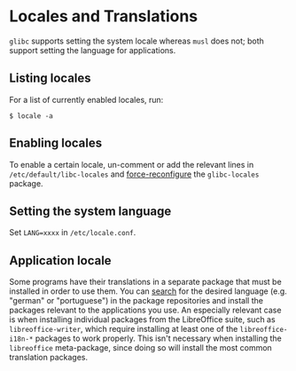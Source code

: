 # Locales and Translations

`glibc` supports setting the system locale whereas `musl` does not; both support
setting the language for applications.

## Listing locales

For a list of currently enabled locales, run:

```
$ locale -a
```

## Enabling locales

To enable a certain locale, un-comment or add the relevant lines in
`/etc/default/libc-locales` and [force-reconfigure](../xbps/index.md) the
`glibc-locales` package.

## Setting the system language

Set `LANG=xxxx` in `/etc/locale.conf`.

## Application locale

Some programs have their translations in a separate package that must be
installed in order to use them. You can
[search](../xbps/index.md#finding-files-and-packages) for the desired language
(e.g. "german" or "portuguese") in the package repositories and install the
packages relevant to the applications you use. An especially relevant case is
when installing individual packages from the LibreOffice suite, such as
`libreoffice-writer`, which require installing at least one of the
`libreoffice-i18n-*` packages to work properly. This isn't necessary when
installing the `libreoffice` meta-package, since doing so will install the most
common translation packages.
